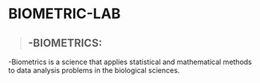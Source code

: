 # BIOMETRIC-LAB
>## -BIOMETRICS:
-Biometrics is a science that applies statistical and mathematical methods to data analysis problems in the biological sciences.
